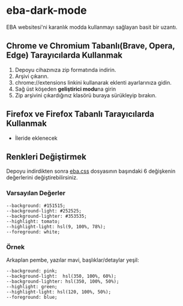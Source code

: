 # eba-dark-mode

EBA websitesi'ni karanlık modda kullanmayı sağlayan basit bir uzantı.

## Chrome ve Chromium Tabanlı(Brave, Opera, Edge) Tarayıcılarda Kullanmak

1. Depoyu cihazınıza zip formatında indirin.
2. Arşivi çıkarın.
3. chrome://extensions linkini kullanarak eklenti ayarlarınıza gidin.
4. Sağ üst köşeden **geliştirici modu**na girin
5. Zip arşivini çıkardığınız klasörü buraya sürükleyip bırakın.

## Firefox ve Firefox Tabanlı Tarayıcılarda Kullanmak

- İleride eklenecek

## Renkleri Değiştirmek

Depoyu indirdikten sonra [eba.css](./eba.css) dosyasının başındaki 6 değişkenin değerlerini değiştirebilirsiniz.

### Varsayılan Değerler

    --background: #151515;
    --background-light: #252525;
    --background-lighter: #353535;
    --highlight: tomato;
    --highlight-light: hsl(9, 100%, 78%);
    --foreground: white;

### Örnek

Arkaplan pembe, yazılar mavi, başlıklar/detaylar yeşil:

    --background: pink;
    --background-light:  hsl(350, 100%, 60%);
    --background-lighter: hsl(350, 100%, 50%);
    --highlight: green;
    --highlight-light: hsl(120, 100%, 50%);
    --foreground: blue;
